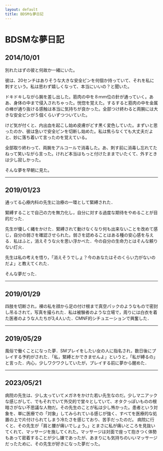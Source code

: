 ```yaml
---
layout: default
title: BDSMな夢日記
---
```

# BDSMな夢日記


<a id="1"></a>
<a href="#1"></a>
## 2014/10/01
別れたはずの彼と何故か一緒にいた。

彼は、20センチはありそうな大きな安全ピンを何個か持っていて、それを私に刺すという。私は思わず嬉しくなって、本当にいいの？と聞いた。

ドキドキしながら腕を差し出した。筋肉の中を８ｍｍ位の針が通っていく。ああ、身体の中まで侵入されちゃった。恍惚を覚えた。するすると筋肉の中を金属の棒が通り抜ける感触は本当に気持ちが良かった。全部つけ終わると両腕には大きな安全ピンが５個くらいずつついていた。

けど気が付くと、内出血を起こし始め皮膚がどす黒く変色していた。まずいと思ったのか、彼は急いで安全ピンを切断し始めた。私は焦らなくても大丈夫だよと、妙に落ち着いて言ったのを覚えている。

全部取り終わって、両腕をアルコールで消毒した。あ、刺す前に消毒し忘れてたねって笑いながら言った。けれど本当はもっと付けたままでいたくて、外すときは少し寂しかった。

そんな夢を早朝に見た。

---
<a id="2"></a>
<a href="#2"></a>
## 2019/01/23
通ってる心療内科の先生に治療の一環として緊縛された．

緊縛することで自己の力を無力化し，自分に対する過度な期待をやめることが目的だった．

先生が優しく縄をかけた．緊縛されて動けなくなり何も出来ないことを改めて感じ，自分の弱さを確認させられた。弱さを認めることはある種の安心感を与える．私はふと，消えそうな火を思い浮かべた．今の自分の生命力とはそんな頼りない灯火．

先生は私の考えを悟り，「消えそうでしょ？今のあなたはそのくらい力がないのだよ」と教えてくれた．

そんな夢だった．

---
<a id="3"></a>
<a href="#3"></a>
## 2019/01/29
四肢を切断され，裸の私を顔から足の付け根まで真空パックのようなもので密封し吊るされて，写真を撮られた．私は被験者のような立場で，周りには白衣を着た医者のような人たちが3,4人いた．CMNF的シチュエーションで興奮した．


---
<a id="4"></a>
<a href="#4"></a>

## 2019/05/29

風俗で働くことになった夢．SMプレイをしたい女の人に指名され，数日後にプレイする予約がされた．「私，緊縛とかできませんよ」というと，「私が縛るの」と言った．内心，少しワクワクしていたが，プレイする前に夢から醒めた．

---
<a id="5"></a>
<a href="#5"></a>
## 2023/05/21
病院の先生は、少し太っていてメガネをかけた若い先生なのだ。少しマニアックな感じがして、でもそれでいて外交的で堂々としていて、オタクっぽいものの根暗さがない不思議な人物だ。その先生のことが私は少し怖かった。患者という対象を、単に医療での「対象」してみられている感じが強く、すべてを医療的な処置の上で片付けられてしまう冷たさを感じており、苦手だったのだ。
病院に行くと、その先生が「肩と腰が痛いでしょう。」とまさに私が痛いところを見抜いてくれて、マッサージを施してくれた。マッサージは対面で座って抱きつく体勢もあって密着することが少し嫌であったが、あまりにも気持ちのいいマッサージだったために、その先生が好きになった夢だった。

